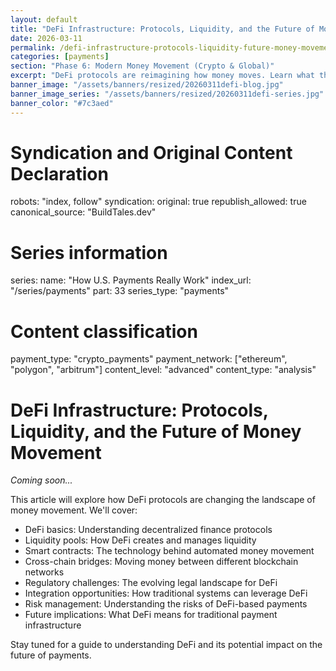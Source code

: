 ```yaml
---
layout: default
title: "DeFi Infrastructure: Protocols, Liquidity, and the Future of Money Movement"
date: 2026-03-11
permalink: /defi-infrastructure-protocols-liquidity-future-money-movement/
categories: [payments]
section: "Phase 6: Modern Money Movement (Crypto & Global)"
excerpt: "DeFi protocols are reimagining how money moves. Learn what this means for traditional payment systems and how to prepare."
banner_image: "/assets/banners/resized/20260311defi-blog.jpg"
banner_image_series: "/assets/banners/resized/20260311defi-series.jpg"
banner_color: "#7c3aed"
---
```


# Syndication and Original Content Declaration
robots: "index, follow"
syndication:
  original: true
  republish_allowed: true
  canonical_source: "BuildTales.dev"

# Series information
series:
  name: "How U.S. Payments Really Work"
  index_url: "/series/payments"
  part: 33
  series_type: "payments"

# Content classification
payment_type: "crypto_payments"
payment_network: ["ethereum", "polygon", "arbitrum"]
content_level: "advanced"
content_type: "analysis"

# DeFi Infrastructure: Protocols, Liquidity, and the Future of Money Movement

*Coming soon...*

This article will explore how DeFi protocols are changing the landscape of money movement. We'll cover:

- DeFi basics: Understanding decentralized finance protocols
- Liquidity pools: How DeFi creates and manages liquidity
- Smart contracts: The technology behind automated money movement
- Cross-chain bridges: Moving money between different blockchain networks
- Regulatory challenges: The evolving legal landscape for DeFi
- Integration opportunities: How traditional systems can leverage DeFi
- Risk management: Understanding the risks of DeFi-based payments
- Future implications: What DeFi means for traditional payment infrastructure

Stay tuned for a guide to understanding DeFi and its potential impact on the future of payments.

